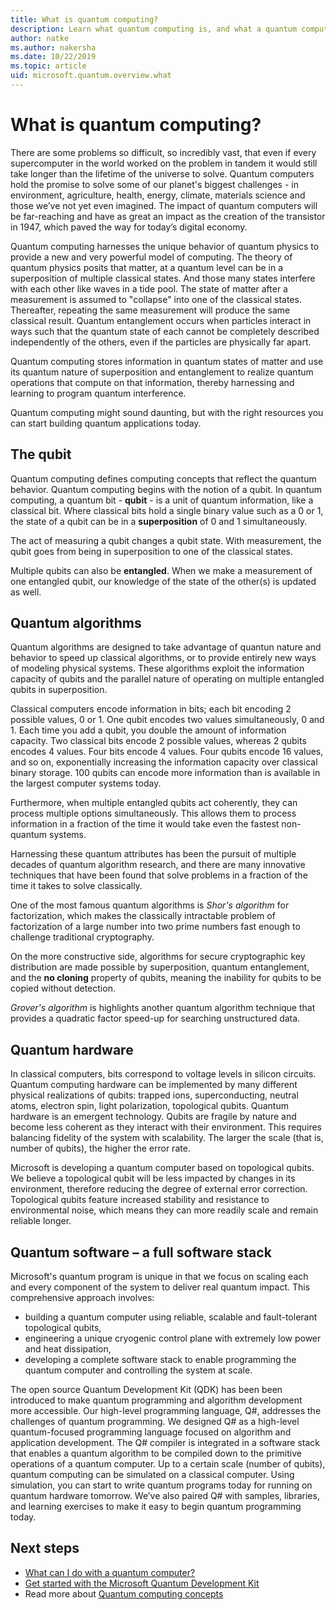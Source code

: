 ```yaml
---
title: What is quantum computing?
description: Learn what quantum computing is, and what a quantum computer can do
author: natke
ms.author: nakersha
ms.date: 10/22/2019
ms.topic: article
uid: microsoft.quantum.overview.what
---
```


# What is quantum computing?

There are some problems so difficult, so incredibly vast, that even if every supercomputer in the world worked on the problem in tandem it would still take longer than the lifetime of the universe to solve. Quantum computers hold the promise to solve some of our planet's biggest challenges - in environment, agriculture, health, energy, climate, materials science and those we’ve not yet even imagined. The impact of quantum computers will be far-reaching and have as great an impact as the creation of the transistor in 1947, which paved the way for today’s digital economy.

Quantum computing harnesses the unique behavior of quantum physics to provide a new and very powerful model of computing. The theory of quantum physics posits that matter, at a quantum level can be in a superposition of multiple classical states. And those many states interfere with each other like waves in a tide pool.  The state of matter after a measurement is assumed to "collapse" into one of the classical states. Thereafter, repeating the same measurement will produce the same classical result.  Quantum entanglement occurs when particles interact in ways such that the quantum state of each cannot be completely described independently of the others, even if the particles are physically far apart.  

Quantum computing stores information in quantum states of matter and use its quantum nature of superposition and entanglement to realize quantum operations that compute on that information, thereby harnessing and learning to program quantum interference.

Quantum computing might sound daunting, but with the right resources you can start building quantum applications today.

## The qubit

Quantum computing defines computing concepts that reflect the quantum behavior.  Quantum computing begins with the notion of a qubit.  In quantum computing, a quantum bit - **qubit** - is a unit of quantum information, like a classical bit. Where classical bits hold a single binary value such as a 0 or 1, the state of a qubit can be in a **superposition** of 0 and 1 simultaneously.  

The act of measuring a qubit changes a qubit state. With measurement, the qubit goes from being in superposition to one of the classical states.  

Multiple qubits can also be **entangled**. When we make a measurement of one entangled qubit, our knowledge of the state of the other(s) is updated as well.

## Quantum algorithms

Quantum algorithms are designed to take advantage of quantun nature and behavior to speed up classical algorithms, or to provide entirely new ways of modeling physical systems.  These algorithms exploit the information capacity of qubits and the parallel nature of operating on multiple entangled qubits in superposition.  

Classical computers encode information in bits; each bit encoding 2 possible values, 0 or 1.  One qubit encodes two values simultaneously, 0 and 1.  Each time you add a qubit, you double the amount of information capacity.  Two classical bits encode 2 possible values, whereas 2 qubits encodes 4 values.  Four bits encode 4 values.  Four qubits encode 16 values, and so on, exponentially increasing the information capacity over classical binary storage.  100 qubits can encode more information than is available in the largest computer systems today.  

Furthermore, when multiple entangled qubits act coherently, they can process multiple options simultaneously. This allows them to process information in a fraction of the time it would take even the fastest non-quantum systems.

Harnessing these quantum attributes has been the pursuit of multiple decades of quantum algorithm research, and there are many innovative techniques that have been found that solve problems in a fraction of the time it takes to solve classically.  

One of the most famous quantum algorithms is _Shor's algorithm_ for factorization, which makes the classically intractable problem of factorization of a large number into two prime numbers fast enough to challenge traditional cryptography.

On the more constructive side, algorithms for secure cryptographic key distribution are made possible by superposition, quantum entanglement, and the **no cloning** property of qubits, meaning the inability for qubits to be copied without detection.

_Grover's algorithm_ is highlights another quantum algorithm technique that provides a quadratic factor speed-up for searching unstructured data.


## Quantum hardware

In classical computers, bits correspond to voltage levels in silicon circuits. Quantum computing hardware can be implemented by many different physical realizations of qubits: trapped ions, superconducting, neutral atoms, electron spin, light polarization, topological qubits. Quantum hardware is an emergent technology. Qubits are fragile by nature and become less coherent as they interact with their environment. This requires balancing fidelity of the system with scalability. The larger the scale (that is, number of qubits), the higher the error rate.

Microsoft is developing a quantum computer based on topological qubits. We believe a topological qubit will be less impacted by changes in its environment, therefore reducing the degree of external error correction. Topological qubits feature increased stability and resistance to environmental noise, which means they can more readily scale and remain reliable longer.

## Quantum software – a full software stack 

Microsoft's quantum program is unique in that we focus on scaling each and every component of the system to deliver real quantum impact. This comprehensive approach involves: 
* building a quantum computer using reliable, scalable and fault-tolerant topological qubits, 
* engineering a unique cryogenic control plane with extremely low power and heat dissipation, 
* developing a complete software stack to enable programming the quantum computer and controlling the system at scale. 

The open source Quantum Development Kit (QDK) has been been introduced to make quantum programming and algorithm development more accessible. Our high-level programming language, Q#, addresses the challenges of quantum programming.  We designed Q# as a high-level quantum-focused programming language focused on algorithm and application development. The Q# compiler is integrated in a software stack that enables a quantum algorithm to be compiled down to the primitive operations of a quantum computer.  Up to a certain scale (number of qubits), quantum computing can be simulated on a classical computer. Using simulation, you can start to write quantum programs today for running on quantum hardware tomorrow.  We’ve also paired Q# with samples, libraries, and learning exercises to make it easy to begin quantum programming today. 

## Next steps

* [What can I do with a quantum computer?](xref:microsoft.quantum.overview.computers)
* [Get started with the Microsoft Quantum Development Kit](xref:microsoft.quantum.welcome)
* Read more about [Quantum computing concepts](xref:microsoft.quantum.concepts.intro)
